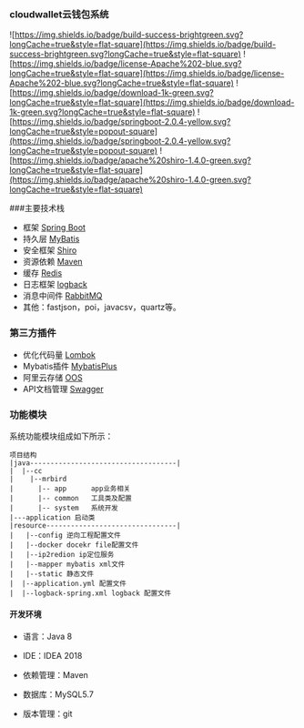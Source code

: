 ### cloudwallet云钱包系统
![https://img.shields.io/badge/build-success-brightgreen.svg?longCache=true&style=flat-square](https://img.shields.io/badge/build-success-brightgreen.svg?longCache=true&style=flat-square)
![https://img.shields.io/badge/license-Apache%202-blue.svg?longCache=true&style=flat-square](https://img.shields.io/badge/license-Apache%202-blue.svg?longCache=true&style=flat-square)
![https://img.shields.io/badge/download-1k-green.svg?longCache=true&style=flat-square](https://img.shields.io/badge/download-1k-green.svg?longCache=true&style=flat-square)
![https://img.shields.io/badge/springboot-2.0.4-yellow.svg?longCache=true&style=popout-square](https://img.shields.io/badge/springboot-2.0.4-yellow.svg?longCache=true&style=popout-square)
![https://img.shields.io/badge/apache%20shiro-1.4.0-green.svg?longCache=true&style=flat-square](https://img.shields.io/badge/apache%20shiro-1.4.0-green.svg?longCache=true&style=flat-square)


###主要技术栈

- 框架 [Spring Boot](http://projects.spring.io/spring-boot/)
- 持久层 [MyBatis ](http://www.mybatis.org/mybatis-3/)
- 安全框架 [Shiro ](http://shiro.apache.org/)
- 资源依赖 [Maven ](https://maven.apache.org/)
- 缓存 [Redis ](https://redis.io/)
- 日志框架 [logback ](https://logback.qos.ch/)
- 消息中间件 [RabbitMQ](http://www.rabbitmq.com/)
- 其他：fastjson，poi，javacsv，quartz等。

### 第三方插件

- 优化代码量 [Lombok](https://projectlombok.org/features/index.html)
- Mybatis插件 [MybatisPlus](http://mp.baomidou.com/guide/generator.html)
- 阿里云存储 [OOS](https://www.aliyun.com/product/oss?utm_content=se_1000110541)
- API文档管理 [Swagger ](https://swagger.io/)



### 功能模块
系统功能模块组成如下所示：
```
项目结构
|java------------------------------------|
|  |--cc          
|    |--mrbird
|      |-- app      app业务相关
|      |-- common   工具类及配置
|      |-- system   系统开发 
|---application 启动类
|resource--------------------------------|
|   |--config 逆向工程配置文件
|   |--docker docekr file配置文件
|   |--ip2redion ip定位服务
|   |--mapper mybatis xml文件
|   |--static 静态文件
|  |--application.yml 配置文件
|  |--logback-spring.xml logback 配置文件
```
 
#### 开发环境

- 语言：Java 8

- IDE：IDEA 2018

- 依赖管理：Maven

- 数据库：MySQL5.7

- 版本管理：git 

